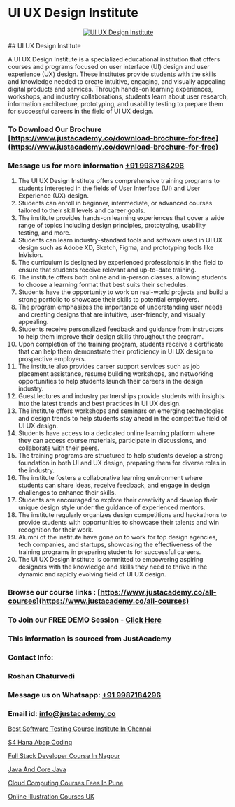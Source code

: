 # UI UX Design Institute

<p align="center">
  <a href="https://justacademy.co/all-courses">
    <img src="https://ibb.co/CngWr2j" alt="UI UX Design Institute">
  </a>
</p>
## UI UX Design Institute

A UI UX Design Institute is a specialized educational institution that offers courses and programs focused on user interface (UI) design and user experience (UX) design. These institutes provide students with the skills and knowledge needed to create intuitive, engaging, and visually appealing digital products and services. Through hands-on learning experiences, workshops, and industry collaborations, students learn about user research, information architecture, prototyping, and usability testing to prepare them for successful careers in the field of UI UX design.
### To Download Our Brochure [https://www.justacademy.co/download-brochure-for-free](https://www.justacademy.co/download-brochure-for-free)
### Message us for more information [+91 9987184296](https://api.whatsapp.com/send?phone=919987184296)
1) The UI UX Design Institute offers comprehensive training programs to students interested in the fields of User Interface (UI) and User Experience (UX) design.
2) Students can enroll in beginner, intermediate, or advanced courses tailored to their skill levels and career goals.
3) The institute provides hands-on learning experiences that cover a wide range of topics including design principles, prototyping, usability testing, and more.
4) Students can learn industry-standard tools and software used in UI UX design such as Adobe XD, Sketch, Figma, and prototyping tools like InVision.
5) The curriculum is designed by experienced professionals in the field to ensure that students receive relevant and up-to-date training.
6) The institute offers both online and in-person classes, allowing students to choose a learning format that best suits their schedules.
7) Students have the opportunity to work on real-world projects and build a strong portfolio to showcase their skills to potential employers.
8) The program emphasizes the importance of understanding user needs and creating designs that are intuitive, user-friendly, and visually appealing.
9) Students receive personalized feedback and guidance from instructors to help them improve their design skills throughout the program.
10) Upon completion of the training program, students receive a certificate that can help them demonstrate their proficiency in UI UX design to prospective employers.
11) The institute also provides career support services such as job placement assistance, resume building workshops, and networking opportunities to help students launch their careers in the design industry.
12) Guest lectures and industry partnerships provide students with insights into the latest trends and best practices in UI UX design.
13) The institute offers workshops and seminars on emerging technologies and design trends to help students stay ahead in the competitive field of UI UX design.
14) Students have access to a dedicated online learning platform where they can access course materials, participate in discussions, and collaborate with their peers.
15) The training programs are structured to help students develop a strong foundation in both UI and UX design, preparing them for diverse roles in the industry.
16) The institute fosters a collaborative learning environment where students can share ideas, receive feedback, and engage in design challenges to enhance their skills.
17) Students are encouraged to explore their creativity and develop their unique design style under the guidance of experienced mentors.
18) The institute regularly organizes design competitions and hackathons to provide students with opportunities to showcase their talents and win recognition for their work.
19) Alumni of the institute have gone on to work for top design agencies, tech companies, and startups, showcasing the effectiveness of the training programs in preparing students for successful careers.
20) The UI UX Design Institute is committed to empowering aspiring designers with the knowledge and skills they need to thrive in the dynamic and rapidly evolving field of UI UX design.

### Browse our course links : [https://www.justacademy.co/all-courses](https://www.justacademy.co/all-courses) 
### To Join our FREE DEMO Session - [Click Here](https://www.justacademy.co/register-for-course-demo)


### This information is sourced from JustAcademy
### Contact Info:
### Roshan Chaturvedi
### Message us on Whatsapp: [+91 9987184296](https://api.whatsapp.com/send?phone=919987184296)
### Email id: [info@justacademy.co](mailto:info@justacademy.co)
                
[Best Software Testing Course Institute In Chennai](https://www.linkedin.com/pulse/best-software-testing-course-institute-chennai-uwoyc?trackingId=3sq1XjH7OoaoHF2%2BUru%2BEQ%3D%3D&lipi=urn%3Ali%3Apage%3Ad_flagship3_company_admin%3BzThijShxRS6J0WzPkYT7Lg%3D%3D)

[S4 Hana Abap Coding](https://www.linkedin.com/pulse/s4-hana-abap-coding-justacademy-ahmedabad-a0doc/)

[Full Stack Developer Course In Nagpur](https://medium.com/@abhidnya.1068/full-stack-developer-course-in-nagpur-4d7be32fadb9)

[Java And Core Java](https://medium.com/@AkashSingh2052/java-and-core-java-5cad4158c9ca)

[Cloud Computing Courses Fees In Pune](https://justacademyin.github.io/justacademy/cloud-computing-courses-fees-in-pune)

[Online Illustration Courses UK](https://justacademyin.github.io/justacademy/online-illustration-courses-uk)

